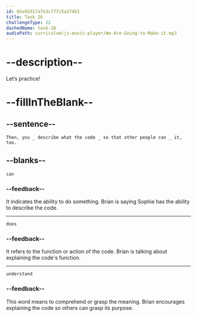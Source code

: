 ```yaml
---
id: 65e92d17a7e3c777c5a2f4b1
title: Task 26
challengeType: 22
dashedName: task-26
audioPath: curriculum/js-music-player/We-Are-Going-to-Make-it.mp3
---
```


<!--
AUDIO REFERENCE:
Brian: Then, you can describe what the code does so that other people can understand it, too.
-->

# --description--

Let’s practice!

# --fillInTheBlank--

## --sentence--

`Then, you _ describe what the code _ so that other people can _ it, too.`

## --blanks--

`can`

### --feedback--

It indicates the ability to do something. Brian is saying Sophie has the ability to describe the code.

---

`does`

### --feedback--

It refers to the function or action of the code. Brian is talking about explaining the code's function.

---

`understand`

### --feedback--

This word means to comprehend or grasp the meaning. Brian encourages explaining the code so others can grasp its purpose.
